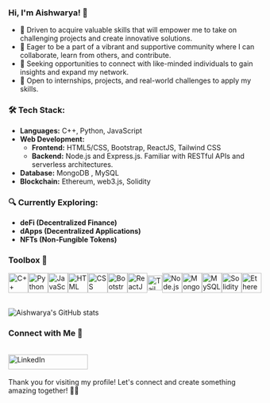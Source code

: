 ### Hi, I'm Aishwarya! 👋

- 🌱 Driven to acquire valuable skills that will empower me to take on challenging projects and create innovative solutions.
- 🤝 Eager to be a part of a vibrant and supportive community where I can collaborate, learn from others, and contribute.
- 🚀 Seeking opportunities to connect with like-minded individuals to gain insights and expand my network.
- 🌟 Open to internships, projects, and real-world challenges to apply my skills.

### 🛠️ Tech Stack:
- **Languages:** C++, Python, JavaScript
- **Web Development:**
  - **Frontend:** HTML5/CSS, Bootstrap, ReactJS, Tailwind CSS
  - **Backend:** Node.js and Express.js. Familiar with RESTful APIs and serverless architectures.
- **Database:**  MongoDB , MySQL
- **Blockchain:** Ethereum, web3.js, Solidity<br/>

### 🔍 Currently Exploring: 

- **deFi (Decentralized Finance)**
- **dApps (Decentralized Applications)**
- **NFTs (Non-Fungible Tokens)**

### Toolbox 🧰


<div style="display: flex; justify-content: space-around; align-items: center;">
  <!-- Add icons or logos for each technology -->
  <img src="https://w7.pngwing.com/pngs/46/626/png-transparent-c-logo-the-c-programming-language-computer-icons-computer-programming-source-code-programming-miscellaneous-template-blue.png" alt="C++" height="40">
  <img src="https://upload.wikimedia.org/wikipedia/commons/thumb/c/c3/Python-logo-notext.svg/935px-Python-logo-notext.svg.png" alt="Python" height="40">
  <img src="https://icon-library.com/images/javascript-icon-png/javascript-icon-png-23.jpg" alt="JavaScript" height="40">
  <img src="https://cdn-icons-png.flaticon.com/512/732/732212.png" alt="HTML" height="40">
  <img src="https://www.kindpng.com/picc/m/464-4640184_css3-png-download-css-icon-transparent-png.png" alt="CSS" height="40">
  <img src="https://getbootstrap.com/docs/5.2/assets/brand/bootstrap-logo-shadow.png" alt="Bootstrap" height="40">
  <img src="https://w7.pngwing.com/pngs/18/497/png-transparent-black-and-blue-atom-icon-screenshot-react-javascript-responsive-web-design-github-angularjs-github-logo-electric-blue-signage.png" alt="ReactJS" height="40">
  <img src="https://static-00.iconduck.com/assets.00/tailwind-css-icon-2048x1229-u8dzt4uh.png" alt="Tailwind" height="30">
  <img src="https://upload.wikimedia.org/wikipedia/commons/thumb/d/d9/Node.js_logo.svg/2560px-Node.js_logo.svg.png" alt="Node.js" height="40">
  <img src="https://upload.wikimedia.org/wikipedia/commons/thumb/9/93/MongoDB_Logo.svg/2560px-MongoDB_Logo.svg.png" alt="MongoDB" height="40">
  <img src="https://cdn.icon-icons.com/icons2/2699/PNG/512/mysql_official_logo_icon_169938.png" alt="MySQL" height="40">
  <img src="https://upload.wikimedia.org/wikipedia/commons/thumb/9/98/Solidity_logo.svg/1200px-Solidity_logo.svg.png" alt="Solidity" height="40">
  <img src="https://d33wubrfki0l68.cloudfront.net/fcd4ecd90386aeb50a235ddc4f0063cfbb8a7b66/4295e/static/bfc04ac72981166c740b189463e1f74c/40129/eth-diamond-black-white.jpg" alt="Ethereum" height="40">
</div>
<br/>


![Aishwarya's GitHub stats](https://github-readme-stats.vercel.app/api?username=AishwaryaRavi07&show_icons=true&theme=tokyonight)

###  Connect with Me 🤝
<br/>
<a href="https://www.linkedin.com/in/aishwarya-ravi-532667195/" target="_blank">
  <img src="https://img.shields.io/badge/LinkedIn-Profile-blue?logo=linkedin" alt="LinkedIn" width="160" height="30">
</a>
<br/>
<br/>
Thank you for visiting my profile! Let's connect and create something amazing together! 🚀🌟
